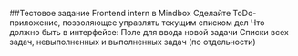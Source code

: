 ##Тестовое задание Frontend intern в Mindbox 
Сделайте ToDo-приложение, позволяющее управлять текущим списком дел
Что должно быть в интерфейсе:
Поле для ввода новой задачи
Списки всех задач, невыполненных и выполненных задач (по отдельности)

